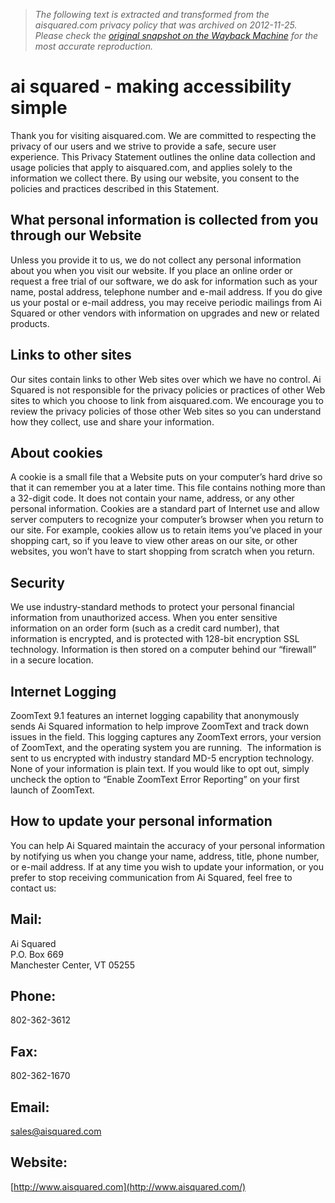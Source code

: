 > *The following text is extracted and transformed from the aisquared.com privacy policy that was archived on 2012-11-25. Please check the [original snapshot on the Wayback Machine](https://web.archive.org/web/20121125232407id_/http%3A//www.aisquared.com/privacy_policy) for the most accurate reproduction.*

# ai squared - making accessibility simple

Thank you for visiting aisquared.com. We are committed to respecting the privacy of our users and we strive to provide a safe, secure user experience. This Privacy Statement outlines the online data collection and usage policies that apply to aisquared.com, and applies solely to the information we collect there. By using our website, you consent to the policies and practices described in this Statement. 

## What personal information is collected from you through our Website

Unless you provide it to us, we do not collect any personal information about you when you visit our website. If you place an online order or request a free trial of our software, we do ask for information such as your name, postal address, telephone number and e-mail address. If you do give us your postal or e-mail address, you may receive periodic mailings from Ai Squared or other vendors with information on upgrades and new or related products. 

## Links to other sites

Our sites contain links to other Web sites over which we have no control. Ai Squared is not responsible for the privacy policies or practices of other Web sites to which you choose to link from aisquared.com. We encourage you to review the privacy policies of those other Web sites so you can understand how they collect, use and share your information. 

## About cookies

A cookie is a small file that a Website puts on your computer’s hard drive so that it can remember you at a later time. This file contains nothing more than a 32-digit code. It does not contain your name, address, or any other personal information. Cookies are a standard part of Internet use and allow server computers to recognize your computer’s browser when you return to our site. For example, cookies allow us to retain items you’ve placed in your shopping cart, so if you leave to view other areas on our site, or other websites, you won’t have to start shopping from scratch when you return. 

## Security

We use industry-standard methods to protect your personal financial information from unauthorized access. When you enter sensitive information on an order form (such as a credit card number), that information is encrypted, and is protected with 128-bit encryption SSL technology. Information is then stored on a computer behind our “firewall” in a secure location. 

## Internet Logging

ZoomText 9.1 features an internet logging capability that anonymously sends Ai Squared information to help improve ZoomText and track down issues in the field. This logging captures any ZoomText errors, your version of ZoomText, and the operating system you are running.  The information is sent to us encrypted with industry standard MD-5 encryption technology. None of your information is plain text. If you would like to opt out, simply uncheck the option to “Enable ZoomText Error Reporting” on your first launch of ZoomText. 

## How to update your personal information

You can help Ai Squared maintain the accuracy of your personal information by notifying us when you change your name, address, title, phone number, or e-mail address. If at any time you wish to update your information, or you prefer to stop receiving communication from Ai Squared, feel free to contact us: 

## Mail:

Ai Squared   
P.O. Box 669   
Manchester Center, VT 05255 

## Phone:

802-362-3612 

## Fax:

802-362-1670 

## Email:

[sales@aisquared.com](mailto:sales@aisquared.com)

## Website:

[http://www.aisquared.com](http://www.aisquared.com/)
